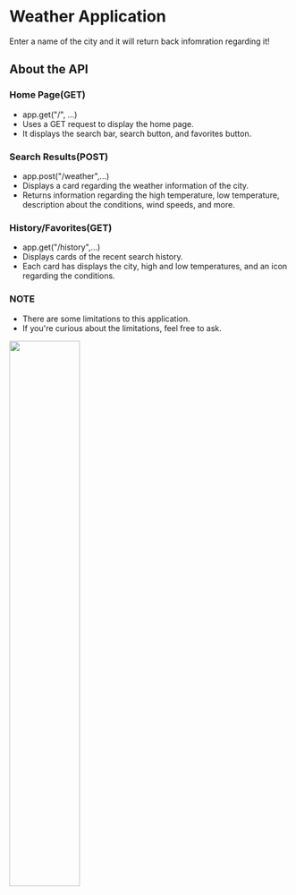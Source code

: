 # Weather Application

Enter a name of the city and it will return back infomration regarding it! 

## About the API
### Home Page(GET)
- app.get("/", ...)
- Uses a GET request to display the home page. 
- It displays the search bar, search button, and favorites button.

### Search Results(POST)
- app.post("/weather",...)
- Displays a card regarding the weather information of the city.
- Returns information regarding the high temperature, low temperature, description about the conditions,
wind speeds, and more.

### History/Favorites(GET)
- app.get("/history",...)
- Displays cards of the recent search history. 
- Each card has displays the city, high and low temperatures, and an icon regarding the conditions.

### NOTE
- There are some limitations to this application.
- If you're curious about the limitations, feel free to ask.


[<img src="https://i.ytimg.com/vi/Hc79sDi3f0U/maxresdefault.jpg" width="50%">](https://www.youtube.com/watch?v=Hc79sDi3f0U "Now in Android: 55")
